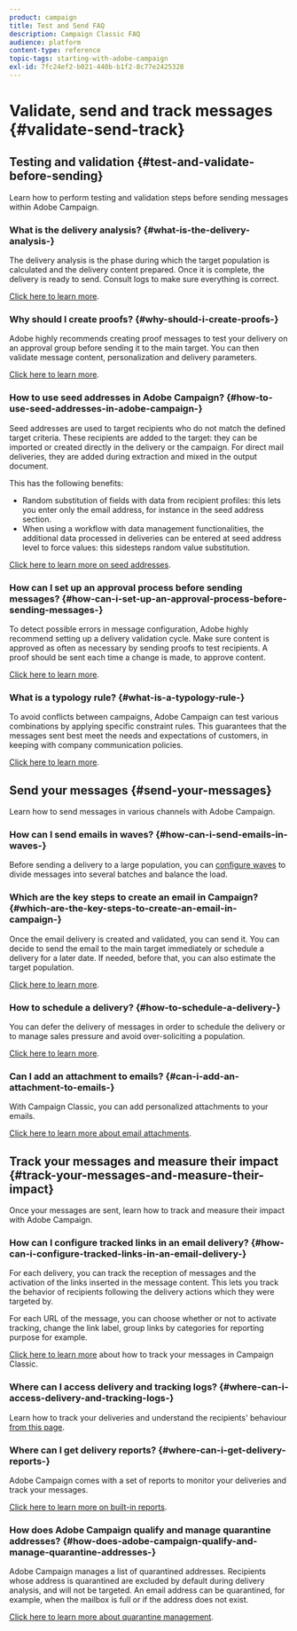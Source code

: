 ```yaml
---
product: campaign
title: Test and Send FAQ
description: Campaign Classic FAQ
audience: platform
content-type: reference
topic-tags: starting-with-adobe-campaign
exl-id: 7fc24ef2-b021-440b-b1f2-8c77e2425328
---
```

# Validate, send and track messages {#validate-send-track}

## Testing and validation {#test-and-validate-before-sending}

Learn how to perform testing and validation steps before sending messages within Adobe Campaign.

### What is the delivery analysis? {#what-is-the-delivery-analysis-}

The delivery analysis is the phase during which the target population is calculated and the delivery content prepared. Once it is complete, the delivery is ready to send. Consult logs to make sure everything is correct.

[Click here to learn more](../../../common/delivery/using/steps-validating-the-delivery.md).

### Why should I create proofs? {#why-should-i-create-proofs-}

Adobe highly recommends creating proof messages to test your delivery on an approval group before sending it to the main target. You can then validate message content, personalization and delivery parameters.

[Click here to learn more](../../../common/delivery/using/steps-validating-the-delivery.md#sending-a-proof). 

### How to use seed addresses in Adobe Campaign? {#how-to-use-seed-addresses-in-adobe-campaign-}

Seed addresses are used to target recipients who do not match the defined target criteria. These recipients are added to the target: they can be imported or created directly in the delivery or the campaign. For direct mail deliveries, they are added during extraction and mixed in the output document.

This has the following benefits:

* Random substitution of fields with data from recipient profiles: this lets you enter only the email address, for instance in the seed address section.
* When using a workflow with data management functionalities, the additional data processed in deliveries can be entered at seed address level to force values: this sidesteps random value substitution.

[Click here to learn more on seed addresses](../../../common/delivery/using/about-seed-addresses.md).

### How can I set up an approval process before sending messages? {#how-can-i-set-up-an-approval-process-before-sending-messages-}

To detect possible errors in message configuration, Adobe highly recommend setting up a delivery validation cycle. Make sure content is approved as often as necessary by sending proofs to test recipients. A proof should be sent each time a change is made, to approve content.

[Click here to learn more](../../../common/delivery/using/steps-validating-the-delivery.md#sending-a-proof).

### What is a typology rule? {#what-is-a-typology-rule-}

To avoid conflicts between campaigns, Adobe Campaign can test various combinations by applying specific constraint rules. This guarantees that the messages sent best meet the needs and expectations of customers, in keeping with company communication policies.

[Click here to learn more](../../../v7/campaign-opt/using/about-campaign-typologies.md).

## Send your messages {#send-your-messages}

Learn how to send messages in various channels with Adobe Campaign.

### How can I send emails in waves? {#how-can-i-send-emails-in-waves-}

Before sending a delivery to a large population, you can [configure waves](../../../common/delivery/using/steps-sending-the-delivery.md#sending-using-multiple-waves) to divide messages into several batches and balance the load.

### Which are the key steps to create an email in Campaign? {#which-are-the-key-steps-to-create-an-email-in-campaign-}

Once the email delivery is created and validated, you can send it. You can decide to send the email to the main target immediately or schedule a delivery for a later date. If needed, before that, you can also estimate the target population.

[Click here to learn more](../../../common/delivery/using/steps-validating-the-delivery.md#sending-a-proof).

### How to schedule a delivery? {#how-to-schedule-a-delivery-}

You can defer the delivery of messages in order to schedule the delivery or to manage sales pressure and avoid over-soliciting a population.

[Click here to learn more](../../../common/delivery/using/steps-sending-the-delivery.md#scheduling-the-delivery-sending).

### Can I add an attachment to emails? {#can-i-add-an-attachment-to-emails-}

With Campaign Classic, you can add personalized attachments to your emails.

[Click here to learn more about email attachments](../../../common/delivery/using/email/attaching-files.md).

## Track your messages and measure their impact {#track-your-messages-and-measure-their-impact}

Once your messages are sent, learn how to track and measure their impact with Adobe Campaign.

### How can I configure tracked links in an email delivery? {#how-can-i-configure-tracked-links-in-an-email-delivery-}

For each delivery, you can track the reception of messages and the activation of the links inserted in the message content. This lets you track the behavior of recipients following the delivery actions which they were targeted by.

For each URL of the message, you can choose whether or not to activate tracking, change the link label, group links by categories for reporting purpose for example.

[Click here to learn more](../../../common/delivery/using/about-message-tracking.md) about how to track your messages in Campaign Classic.

### Where can I access delivery and tracking logs? {#where-can-i-access-delivery-and-tracking-logs-}

Learn how to track your deliveries and understand the recipients' behaviour [from this page](../../../common/delivery/using/delivery-dashboard.md).

### Where can I get delivery reports? {#where-can-i-get-delivery-reports-}

Adobe Campaign comes with a set of reports to monitor your deliveries and track your messages.

[Click here to learn more on built-in reports](../../../common/reporting/using/delivery-reports.md).

### How does Adobe Campaign qualify and manage quarantine addresses? {#how-does-adobe-campaign-qualify-and-manage-quarantine-addresses-}

Adobe Campaign manages a list of quarantined addresses. Recipients whose address is quarantined are excluded by default during delivery analysis, and will not be targeted. An email address can be quarantined, for example, when the mailbox is full or if the address does not exist.

[Click here to learn more about quarantine management](../../../common/delivery/using/understanding-quarantine-management.md).
